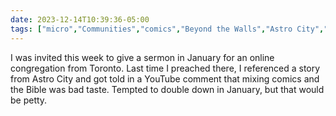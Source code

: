```yaml
---
date: 2023-12-14T10:39:36-05:00
tags: ["micro","Communities","comics","Beyond the Walls","Astro City","preaching"]
---
```

I was invited this week to give a sermon in January for an online congregation from Toronto. Last time I preached there, I referenced a story from Astro City and got told in a YouTube comment that mixing comics and the Bible was bad taste. Tempted to double down in January, but that would be petty.